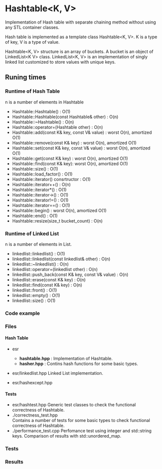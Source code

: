 # Hashtable<K, V> 
Implementation of Hash table with separate chaining method without using
any STL container classes.

Hash table is implemented as a template class Hashtable&lt;K, V>. K is a type of key,
V is a type of value.

Hashtable&lt;K, V> structure is an array of buckets. A bucket is an object of
LinkedList&lt;K V> class. LinkedList&lt;K, V> is an implementation of singly linked
list customized to store values with unique keys.

## Runing times

### Runtime of Hash Table
n is a number of elements in Hashtable
* Hashtable::Hashtable() : O(1)
* Hashtable::Hashtable(const Hashtable& other) : O(n)
* Hashtable::~Hashtable() : O(n)
* Hashtable::operator=(Hashtable other) : O(n)
* Hashtable::add(const K& key, const V& value) : worst O(n), amortized O(1)
* Hashtable::remove(const K& key) : worst O(n), amortized O(1)
* Hashtable::set(const K& key, const V& value) : worst O(n), amortized O(1)
* Hashtable::get(const K& key) : worst O(n), amortized O(1)
* Hashtable::find(const K& key): worst O(n), amortized O(1)
* Hashtable::size() : O(1)
* Hashtable::load_factor() : O(1)
* Hashtable::iterator() consrtructor : O(1)
* Hashtable::iterator++() : O(n)
* Hashtable::iterator*() : O(1)
* Hashtable::iterator->() : O(1)
* Hashtable::iterator!=() : O(1)
* Hashtable::iterator==() : O(1)
* Hashtable::begin() : worst O(n), amortized O(1)
* Hashtable::end() : O(1)
* Hashtable::resize(size_t bucket_count) : O(n)

### Runtime of Linked List
n is a number of elements in List.
* linkedlist::linkedlist() : O(1)
* linkedlist::linkedlist(const linkedlist& other) : O(n)
* linkedlist::~linkedlist() : O(n)
* linkedlist::operator=(linkedlist other) : O(n)
* linkedlist::push_back(const K& key, const V& value) : O(n)
* linkedlist::erase(const K& key) : O(n)
* linkedlist::find(const K& key) : O(n)
* linkedlist::front() : O(1)
* linkedlist::empty() : O(1)
* linkedlist::size() : O(1)

### Code example

### Files
#### Hash Table

* esr
  * __hashtable.hpp__ : Implementation of Hashtable.
  * __hasher.hpp__ : Contins hash functions for some basic types.

* esr/linkedlist.hpp
	Linked List implementation.
* esr/hashexcept.hpp
#### Tests
* esr/hashtest.hpp
	Generic test classes to check the functional correctness of Hashtable.
* ./correctness_test.hpp  
  	Contains a number of tests for some basic types to check functional correctness
	of Hashtable.
* ./performance_test.cpp
	Perfomance test using integer and std::string keys. Comparison of results with
	std::unordered_map.

### Tests

### Results